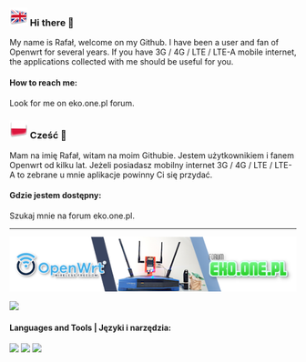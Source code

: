 ### <img src="https://raw.githubusercontent.com/4IceG/Personal_data/master/dooffy_design_icons_EU_flags_United_Kingdom.png" height="32"> Hi there 👋

My name is Rafał, welcome on my Github. I have been a user and fan of Openwrt for several years.
If you have 3G / 4G / LTE / LTE-A mobile internet, the applications collected with me should be useful for you.
<h4 align="left theme=dark">How to reach me:</h4>
Look for me on eko.one.pl forum.

### <img src="https://raw.githubusercontent.com/4IceG/Personal_data/master/dooffy_design_icons_EU_flags_Poland.png" height="32"> Cześć 👋
Mam na imię Rafał, witam na moim Githubie. Jestem użytkownikiem i fanem Openwrt od kilku lat.
Jeżeli posiadasz mobilny internet 3G / 4G / LTE / LTE-A to zebrane u mnie aplikacje powinny Ci się przydać.
<h4 align="left theme=dark">Gdzie jestem dostępny:</h4>
Szukaj mnie na forum eko.one.pl.

---

<p align="center">
<img src="https://raw.githubusercontent.com/4IceG/Personal_data/master/mylte.png" />
</p>

![](https://komarev.com/ghpvc/?username=4IceG&color=green&label=PROFILE+VIEWS)

<!--
<img align="center" alt="My GitHub stats" src="https://github-readme-stats.vercel.app/api?username=4IceG&count_private=true&show_icons=true" />
-->

<h4 align="left theme=dark">Languages and Tools | Języki i narzędzia:</h4>

<img src="https://raw.githubusercontent.com/abranhe/programming-languages-logos-site/master/languages/csharp.png" height="32">  <img src="https://cdn.jsdelivr.net/npm/programming-languages-logos/src/javascript/javascript.png" height="32">  <img src="https://raw.githubusercontent.com/abranhe/programming-languages-logos/master/src/lua/lua_32x32.png" height="32">


<!--
**4IceG/4IceG** is a ✨ _special_ ✨ repository because its `README.md` (this file) appears on your GitHub profile.

Here are some ideas to get you started:

- 🔭 I’m currently working on ...
- 🌱 I’m currently learning ...
- 👯 I’m looking to collaborate on ...
- 🤔 I’m looking for help with ...
- 💬 Ask me about ...
- 📫 How to reach me: ...
- 😄 Pronouns: ...
- ⚡ Fun fact: ...
-->

